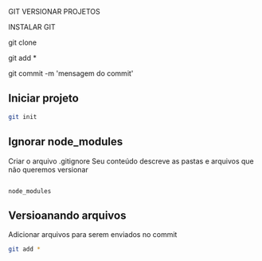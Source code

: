 


GIT
  VERSIONAR PROJETOS

  INSTALAR GIT

  git clone

  git add *

  git commit -m 'mensagem do commit'




























## Iniciar projeto

```sh
git init
```

## Ignorar node_modules

Criar o arquivo .gitignore
Seu conteúdo descreve as pastas e arquivos que não queremos versionar


```gitignore

node_modules

```

## Versioanando arquivos

Adicionar arquivos para serem enviados no commit

```sh
git add *
```